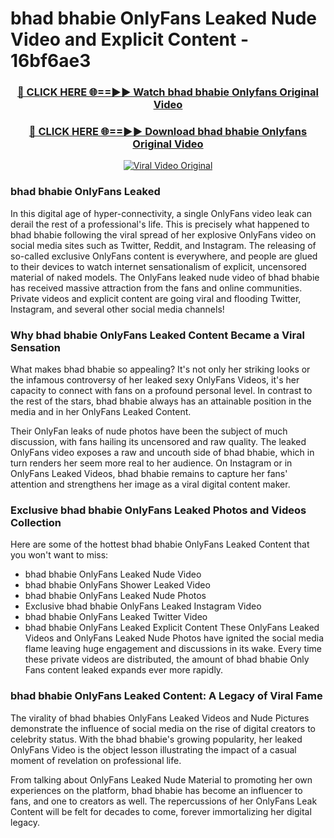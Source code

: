 # bhad bhabie OnlyFans Leaked Nude Video and Explicit Content - 16bf6ae3

<div align="center">

### [🔴 CLICK HERE 🌐==►► Watch bhad bhabie Onlyfans Original Video](https://aff.leakpic.com/?utm_medium=9dac6e3e92780789e695eb65dc45befdb20081c8&utm_campaign=Link_for_leakpic_com)

### [🔴 CLICK HERE 🌐==►► Download bhad bhabie Onlyfans Original Video](https://aff.leakpic.com/?utm_medium=9dac6e3e92780789e695eb65dc45befdb20081c8&utm_campaign=Link_for_leakpic_com)

[![Viral Video Original](https://i.ibb.co.com/xMMVF88/686577567.gif)](https://aff.leakpic.com/?utm_medium=9dac6e3e92780789e695eb65dc45befdb20081c8&utm_campaign=Link_for_leakpic_com)

</div>

### bhad bhabie OnlyFans Leaked
In this digital age of hyper-connectivity, a single OnlyFans video leak can derail the rest of a professional's life. This is precisely what happened to bhad bhabie following the viral spread of her explosive OnlyFans video on social media sites such as Twitter, Reddit, and Instagram. The releasing of so-called exclusive OnlyFans content is everywhere, and people are glued to their devices to watch internet sensationalism of explicit, uncensored material of naked models. 
The OnlyFans leaked nude video of bhad bhabie has received massive attraction from the fans and online communities. Private videos and explicit content are going viral and flooding Twitter, Instagram, and several other social media channels!

### Why bhad bhabie OnlyFans Leaked Content Became a Viral Sensation
What makes bhad bhabie so appealing? It's not only her striking looks or the infamous controversy of her leaked sexy OnlyFans Videos, it's her capacity to connect with fans on a profound personal level. In contrast to the rest of the stars, bhad bhabie always has an attainable position in the media and in her OnlyFans Leaked Content.

Their OnlyFan leaks of nude photos have been the subject of much discussion, with fans hailing its uncensored and raw quality. The leaked OnlyFans video exposes a raw and uncouth side of bhad bhabie, which in turn renders her seem more real to her audience. On Instagram or in OnlyFans Leaked Videos, bhad bhabie remains to capture her fans' attention and strengthens her image as a viral digital content maker.

### Exclusive bhad bhabie OnlyFans Leaked Photos and Videos Collection
Here are some of the hottest bhad bhabie OnlyFans Leaked Content that you won't want to miss:
- bhad bhabie OnlyFans Leaked Nude Video
- bhad bhabie OnlyFans Shower Leaked Video
- bhad bhabie OnlyFans Leaked Nude Photos
- Exclusive bhad bhabie OnlyFans Leaked Instagram Video
- bhad bhabie OnlyFans Leaked Twitter Video
- bhad bhabie OnlyFans Leaked Explicit Content
These OnlyFans Leaked Videos and OnlyFans Leaked Nude Photos have ignited the social media flame leaving huge engagement and discussions in its wake. Every time these private videos are distributed, the amount of bhad bhabie Only Fans content leaked expands ever more rapidly.

### bhad bhabie OnlyFans Leaked Content: A Legacy of Viral Fame
The virality of bhad bhabies OnlyFans Leaked Videos and Nude Pictures demonstrate the influence of social media on the rise of digital creators to celebrity status. With the bhad bhabie's growing popularity, her leaked OnlyFans Video is the object lesson illustrating the impact of a casual moment of revelation on professional life.

From talking about OnlyFans Leaked Nude Material to promoting her own experiences on the platform, bhad bhabie has become an influencer to fans, and one to creators as well. The repercussions of her OnlyFans Leak Content will be felt for decades to come, forever immortalizing her digital legacy.
